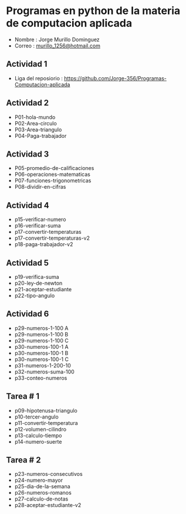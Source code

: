 # Programas en python de la materia de computacion aplicada 

- Nombre : Jorge Murillo Dominguez 
- Correo : murillo_1256@hotmail.com
## Actividad 1
- Liga del reposiorio : https://github.com/Jorge-356/Programas-Computacion-aplicada
## Actividad 2
- P01-hola-mundo 
- P02-Area-circulo
- P03-Area-triangulo
- P04-Paga-trabajador
## Actividad 3
- P05-promedio-de-calificaciones
- P06-operaciones-matematicas 
- P07-funciones-trigonometricas 
- P08-dividir-en-cifras 
## Actividad 4
- p15-verificar-numero
- p16-verificar-suma
- p17-convertir-temperaturas
- p17-convertir-temperaturas-v2
- p18-paga-trabajador-v2
## Actividad 5
- p19-verifica-suma
- p20-ley-de-newton
- p21-aceptar-estudiante
- p22-tipo-angulo
## Actividad 6
- p29-numeros-1-100 A
- p29-numeros-1-100 B
- p29-numeros-1-100 C
- p30-numeros-100-1 A
- p30-numeros-100-1 B
-  p30-numeros-100-1 C
- p31-numeros-1-200-10
- p32-numeros-suma-100
- p33-conteo-numeros 
## Tarea # 1
- p09-hipotenusa-triangulo
- p10-tercer-angulo
- p11-convertir-temperatura
- p12-volumen-cilindro
- p13-calculo-tiempo
- p14-numero-suerte
## Tarea # 2
- p23-numeros-consecutivos
- p24-numero-mayor
- p25-dia-de-la-semana
- p26-numeros-romanos
- p27-calculo-de-notas
- p28-aceptar-estudiante-v2